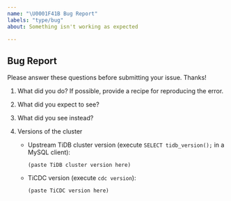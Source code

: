 ```yaml
---
name: "\U0001F41B Bug Report"
labels: "type/bug"
about: Something isn't working as expected

---
```


## Bug Report

Please answer these questions before submitting your issue. Thanks!

1. What did you do? If possible, provide a recipe for reproducing the error.

2. What did you expect to see?

3. What did you see instead?

4. Versions of the cluster

    - Upstream TiDB cluster version (execute `SELECT tidb_version();` in a MySQL client):

        ```
        (paste TiDB cluster version here)
        ```

    - TiCDC version (execute `cdc version`):

        ```
        (paste TiCDC version here)
        ```
